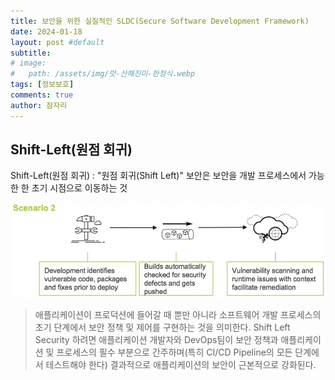 ```yaml
---
title: 보안을 위한 실질적인 SLDC(Secure Software Development Framework)
date: 2024-01-18
layout: post #default
subtitle: 
# image:
#   path: /assets/img/맛-산해진미-한정식.webp
tags: [정보보호]
comments: true
author: 잠자리
---
```


## Shift-Left(원점 회귀)

Shift-Left(원점 회귀)
: "원점 회귀(Shift Left)" 보안은 보안을 개발 프로세스에서 가능한 한 초기 시점으로 이동하는 것

![Shift-Left 원점 회귀 개발 절차](/assets/img/원점-회귀-Shift-Left-개발-절차.png)
> 애플리케이션이 프로덕션에 들어갈 때 뿐만 아니라 소프트웨어 개발 프로세스의 초기 단계에서 보안 정책 및 제어를 구현하는 것을 의미한다. Shift Left Security 하려면 애플리케이션 개발자와 DevOps팀이 보안 정책과 애플리케이션 및 프로세스의 필수 부분으로 간주하며(특히 CI/CD Pipeline의 모든 단계에서 테스트해야 한다) 결과적으로 애플리케이션의 보안이 근본적으로 강화된다.